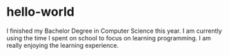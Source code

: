 # hello-world
I finished my Bachelor Degree in Computer Science this year.  I am currently using the time I spent on school to focus on learning programming.  I am really enjoying the learning experience. 
